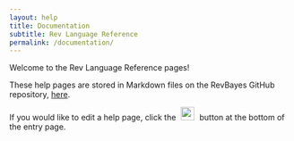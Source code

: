 ```yaml
---
layout: help
title: Documentation
subtitle: Rev Language Reference
permalink: /documentation/
---
```


Welcome to the Rev Language Reference pages!

These help pages are stored in Markdown files on the RevBayes GitHub repository, [here](https://github.com/revbayes/revbayes/tree/development/help/md).

If you would like to edit a help page, click the <img src="{{ site.baseurl }}{% link assets/img/edit.png %}" width="24" height="24" hspace="5"> button at the bottom of the entry page.
